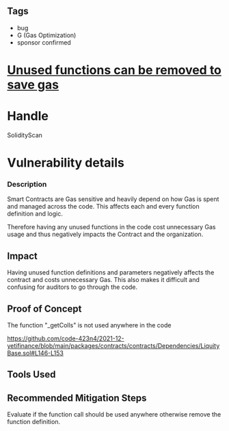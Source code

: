## Tags

- bug
- G (Gas Optimization)
- sponsor confirmed

# [Unused functions can be removed to save gas](https://github.com/code-423n4/2021-12-yetifinance-findings/issues/63) 

# Handle

SolidityScan


# Vulnerability details

### Description

Smart Contracts are Gas sensitive and heavily depend on how Gas is spent and managed across the code. This affects each and every function definition and logic. 

Therefore having any unused functions in the code cost unnecessary Gas usage and thus negatively impacts the Contract and the organization.

## Impact
Having unused function definitions and parameters negatively affects the contract and costs unnecessary Gas. This also makes it difficult and confusing for auditors to go through the code.

## Proof of Concept
The function "_getColls" is not used anywhere in the code

https://github.com/code-423n4/2021-12-yetifinance/blob/main/packages/contracts/contracts/Dependencies/LiquityBase.sol#L146-L153

## Tools Used

## Recommended Mitigation Steps
Evaluate if the function call should be used anywhere otherwise remove the function definition.

